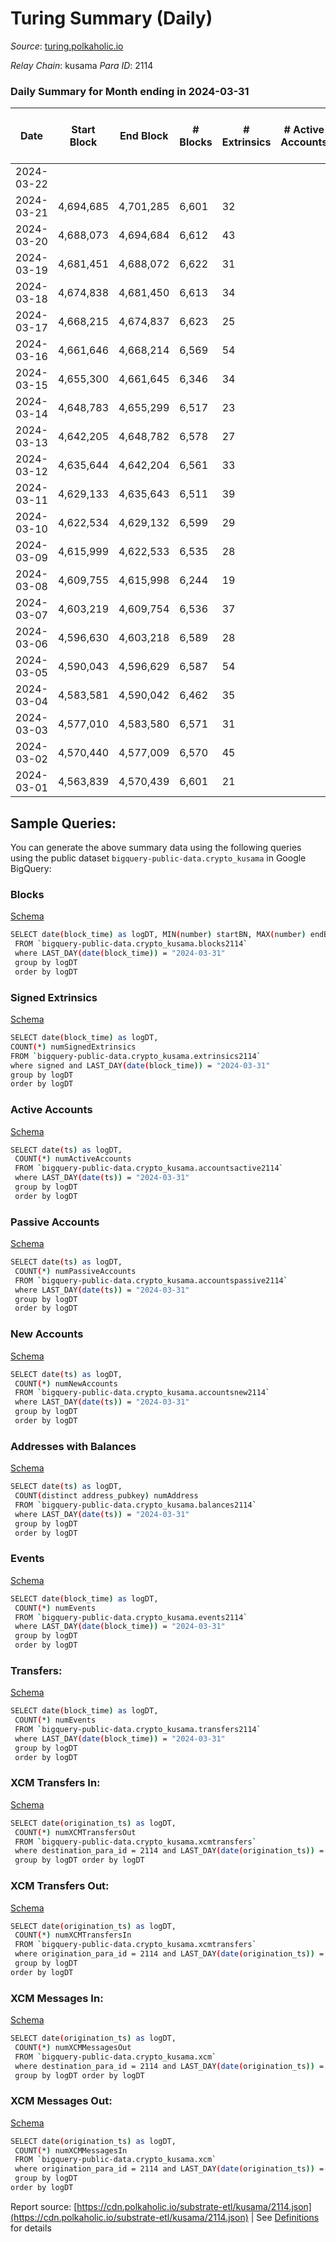# Turing Summary (Daily)

_Source_: [turing.polkaholic.io](https://turing.polkaholic.io)

*Relay Chain*: kusama
*Para ID*: 2114



### Daily Summary for Month ending in 2024-03-31


| Date    | Start Block | End Block | # Blocks | # Extrinsics | # Active Accounts | # Passive Accounts | # New Accounts | # Addresses | # Events  | # Transfers ($USD) | # XCM Transfers In ($USD) | # XCM Transfers Out ($USD) | # XCM In | # XCM Out | Issues |
|---------|-------------|-----------|----------|--------------|-------------------|--------------------|----------------|-------------|-----------|--------------------|---------------------------|----------------------------|----------|-----------|--------|
| 2024-03-22 |  |  |  |  |  |  |  |  |  |   |   |   |  |  |  |
| 2024-03-21 | 4,694,685 | 4,701,285 | 6,601 | 32 |  |  |  | 10,195 | 111,488 | 7  |   |   |  |  |  |
| 2024-03-20 | 4,688,073 | 4,694,684 | 6,612 | 43 |  |  |  | 10,192 | 111,514 | 4  |   |   |  |  |  |
| 2024-03-19 | 4,681,451 | 4,688,072 | 6,622 | 31 |  |  |  | 10,192 | 111,451 | 11  |   |   |  |  |  |
| 2024-03-18 | 4,674,838 | 4,681,450 | 6,613 | 34 |  |  |  | 10,192 | 111,417 | 7  |   |   |  |  |  |
| 2024-03-17 | 4,668,215 | 4,674,837 | 6,623 | 25 |  |  |  | 10,192 | 111,356 | 4  |   |   |  |  |  |
| 2024-03-16 | 4,661,646 | 4,668,214 | 6,569 | 54 |  |  |  | 10,191 | 111,631 | 12  |   |   |  |  |  |
| 2024-03-15 | 4,655,300 | 4,661,645 | 6,346 | 34 |  |  |  | 10,188 | 99,169 | 7  |   |   |  |  |  |
| 2024-03-14 | 4,648,783 | 4,655,299 | 6,517 | 23 |  |  |  | 10,187 | 111,295 | 4  |   |   |  |  |  |
| 2024-03-13 | 4,642,205 | 4,648,782 | 6,578 | 27 |  |  |  | 10,188 | 111,454 | 6  |   |   |  |  |  |
| 2024-03-12 | 4,635,644 | 4,642,204 | 6,561 | 33 |  |  |  | 10,187 | 111,397 | 8  |   |   |  |  |  |
| 2024-03-11 | 4,629,133 | 4,635,643 | 6,511 | 39 |  |  |  | 10,187 | 111,282 | 8  |   |   |  |  |  |
| 2024-03-10 | 4,622,534 | 4,629,132 | 6,599 | 29 |  |  |  | 10,187 | 111,331 | 7  |   |   |  |  |  |
| 2024-03-09 | 4,615,999 | 4,622,533 | 6,535 | 28 |  |  |  | 10,189 | 111,144 | 7  |   |   |  |  |  |
| 2024-03-08 | 4,609,755 | 4,615,998 | 6,244 | 19 |  |  |  | 10,187 | 97,023 | 3  |   |   |  |  |  |
| 2024-03-07 | 4,603,219 | 4,609,754 | 6,536 | 37 |  |  |  | 10,187 | 111,105 | 10  |   |   |  |  |  |
| 2024-03-06 | 4,596,630 | 4,603,218 | 6,589 | 28 |  |  |  | 10,187 | 110,966 | 11  |   |   |  |  |  |
| 2024-03-05 | 4,590,043 | 4,596,629 | 6,587 | 54 |  |  |  | 10,188 | 111,270 | 9  |   |   |  |  |  |
| 2024-03-04 | 4,583,581 | 4,590,042 | 6,462 | 35 |  |  |  | 10,186 | 110,774 | 10  |   |   |  |  |  |
| 2024-03-03 | 4,577,010 | 4,583,580 | 6,571 | 31 |  |  |  | 10,186 | 110,961 | 10  |   |   |  |  |  |
| 2024-03-02 | 4,570,440 | 4,577,009 | 6,570 | 45 |  |  |  | 10,185 | 110,933 | 11  |   |   |  |  |  |
| 2024-03-01 | 4,563,839 | 4,570,439 | 6,601 | 21 |  |  |  | 10,185 | 110,835 | 7  |   |   |  |  |  |

## Sample Queries:
You can generate the above summary data using the following queries using the public dataset `bigquery-public-data.crypto_kusama` in Google BigQuery:


### Blocks 

[Schema](https://github.com/colorfulnotion/substrate-etl/blob/main/schema/blocks.json)

```bash
SELECT date(block_time) as logDT, MIN(number) startBN, MAX(number) endBN, COUNT(*) numBlocks 
 FROM `bigquery-public-data.crypto_kusama.blocks2114`  
 where LAST_DAY(date(block_time)) = "2024-03-31" 
 group by logDT 
 order by logDT
```

### Signed Extrinsics 

[Schema](https://github.com/colorfulnotion/substrate-etl/blob/main/schema/extrinsics.json)

```bash
SELECT date(block_time) as logDT, 
COUNT(*) numSignedExtrinsics 
FROM `bigquery-public-data.crypto_kusama.extrinsics2114`  
where signed and LAST_DAY(date(block_time)) = "2024-03-31" 
group by logDT 
order by logDT
```

### Active Accounts 

[Schema](https://github.com/colorfulnotion/substrate-etl/blob/main/schema/accountsactive.json)

```bash
SELECT date(ts) as logDT, 
 COUNT(*) numActiveAccounts 
 FROM `bigquery-public-data.crypto_kusama.accountsactive2114` 
 where LAST_DAY(date(ts)) = "2024-03-31" 
 group by logDT 
 order by logDT
```

### Passive Accounts 

[Schema](https://github.com/colorfulnotion/substrate-etl/blob/main/schema/accountspassive.json)

```bash
SELECT date(ts) as logDT, 
 COUNT(*) numPassiveAccounts 
 FROM `bigquery-public-data.crypto_kusama.accountspassive2114` 
 where LAST_DAY(date(ts)) = "2024-03-31" 
 group by logDT 
 order by logDT
```

### New Accounts 

[Schema](https://github.com/colorfulnotion/substrate-etl/blob/main/schema/accountsnew.json)

```bash
SELECT date(ts) as logDT, 
 COUNT(*) numNewAccounts 
 FROM `bigquery-public-data.crypto_kusama.accountsnew2114` 
 where LAST_DAY(date(ts)) = "2024-03-31" 
 group by logDT
 order by logDT
```

### Addresses with Balances 

[Schema](https://github.com/colorfulnotion/substrate-etl/blob/main/schema/balances.json)

```bash
SELECT date(ts) as logDT,
 COUNT(distinct address_pubkey) numAddress 
 FROM `bigquery-public-data.crypto_kusama.balances2114` 
 where LAST_DAY(date(ts)) = "2024-03-31" 
 group by logDT 
 order by logDT
```

### Events 

[Schema](https://github.com/colorfulnotion/substrate-etl/blob/main/schema/events.json)

```bash
SELECT date(block_time) as logDT, 
 COUNT(*) numEvents 
 FROM `bigquery-public-data.crypto_kusama.events2114` 
 where LAST_DAY(date(block_time)) = "2024-03-31" 
 group by logDT 
 order by logDT
```

### Transfers:

[Schema](https://github.com/colorfulnotion/substrate-etl/blob/main/schema/transfers.json)

```bash
SELECT date(block_time) as logDT, 
 COUNT(*) numEvents 
 FROM `bigquery-public-data.crypto_kusama.transfers2114` 
 where LAST_DAY(date(block_time)) = "2024-03-31" 
 group by logDT 
 order by logDT
```

### XCM Transfers In: 

[Schema](https://github.com/colorfulnotion/substrate-etl/blob/main/schema/xcmtransfers.json)

```bash
SELECT date(origination_ts) as logDT, 
 COUNT(*) numXCMTransfersOut 
 FROM `bigquery-public-data.crypto_kusama.xcmtransfers` 
 where destination_para_id = 2114 and LAST_DAY(date(origination_ts)) = "2024-03-31" 
 group by logDT order by logDT
```

### XCM Transfers Out: 

[Schema](https://github.com/colorfulnotion/substrate-etl/blob/main/schema/xcmtransfers.json)

```bash
SELECT date(origination_ts) as logDT, 
 COUNT(*) numXCMTransfersIn 
 FROM `bigquery-public-data.crypto_kusama.xcmtransfers` 
 where origination_para_id = 2114 and LAST_DAY(date(origination_ts)) = "2024-03-31" 
 group by logDT 
order by logDT
```

### XCM Messages In: 

[Schema](https://github.com/colorfulnotion/substrate-etl/blob/main/schema/xcm.json)

```bash
SELECT date(origination_ts) as logDT, 
 COUNT(*) numXCMMessagesOut 
 FROM `bigquery-public-data.crypto_kusama.xcm` 
 where destination_para_id = 2114 and LAST_DAY(date(origination_ts)) = "2024-03-31" 
 group by logDT order by logDT
```

### XCM Messages Out: 

[Schema](https://github.com/colorfulnotion/substrate-etl/blob/main/schema/xcm.json)

```bash
SELECT date(origination_ts) as logDT, 
 COUNT(*) numXCMMessagesIn 
 FROM `bigquery-public-data.crypto_kusama.xcm` 
 where origination_para_id = 2114 and LAST_DAY(date(origination_ts)) = "2024-03-31" 
 group by logDT 
order by logDT
```


Report source: [https://cdn.polkaholic.io/substrate-etl/kusama/2114.json](https://cdn.polkaholic.io/substrate-etl/kusama/2114.json) | See [Definitions](/DEFINITIONS.md) for details
